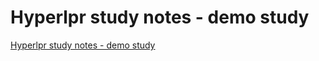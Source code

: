 # Hyperlpr study notes - demo study
[Hyperlpr study notes - demo study](https://aiwithcloud.com/2022/09/19/hyperlpr_study_notes___demo_study/)